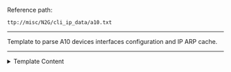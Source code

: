 Reference path:
```
ttp://misc/N2G/cli_ip_data/a10.txt
```

---



Template to parse A10 devices interfaces configuration and IP ARP cache.



---

<details><summary>Template Content</summary>
```
<template name="a10" results="per_template">

<doc>
Template to parse A10 devices interfaces configuration and IP ARP cache.
</doc>

<input load="python">
commands = [
    "show running-config",
    "show arp all",
]
kwargs = {"strip_prompt": False}
method = "send_command"
platform = ["a10"]
</input>

<vars>local_hostname="gethostname"</vars>

<!-- Interfaces configuration group -->
<group name="{{ local_hostname }}.interfaces.{{ interface }}">
interface {{ interface | PHRASE | resuball("IfsNormalize") }}
  description {{ port_description | re(".+") }}
  <group name="ip_addresses*" chain="add_network()" method="table">
  ip address {{ ip | IP }} {{ netmask }}
  </group>
</group>

<!-- ARP cache group -->
<group name="{{ local_hostname }}.interfaces.{{ interface }}.arp*" method="table">
{{ ip | IP }}  {{ mac | MAC | mac_eui }}  Dynamic  {{ age }}    {{ interface | PHRASE | resuball("IfsNormalize") }}  {{ vlan }} 
</group>

</template>
```
</details>